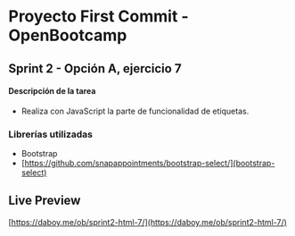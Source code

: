 # Proyecto First Commit - OpenBootcamp
## Sprint 2 - Opción A, ejercicio 7

#### Descripción de la tarea
- Realiza con JavaScript la parte de funcionalidad de etiquetas.
### Librerías utilizadas
- Bootstrap
- [https://github.com/snapappointments/bootstrap-select/](bootstrap-select)
## Live Preview
[https://daboy.me/ob/sprint2-html-7/](https://daboy.me/ob/sprint2-html-7/)